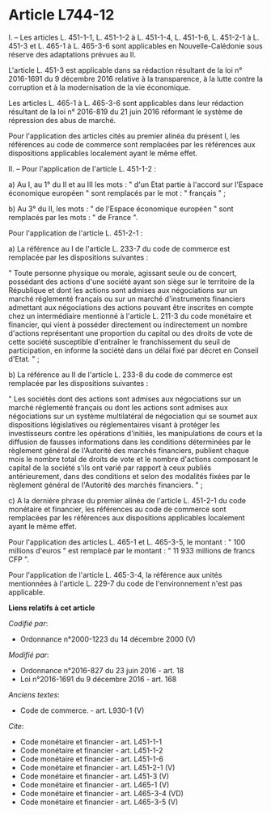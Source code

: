# Article L744-12

I. – Les articles L. 451-1-1, L. 451-1-2 à L. 451-1-4, L. 451-1-6, L. 451-2-1 à L. 451-3 et L. 465-1 à L. 465-3-6 sont
applicables en Nouvelle-Calédonie sous réserve des adaptations prévues au II.

L'article L. 451-3 est applicable dans sa rédaction résultant de la loi n° 2016-1691 du 9 décembre 2016 relative à la
transparence, à la lutte contre la corruption et à la modernisation de la vie économique.

Les articles L. 465-1 à L. 465-3-6 sont applicables dans leur rédaction résultant de la loi n° 2016-819 du 21 juin 2016
réformant le système de répression des abus de marché.

Pour l'application des articles cités au premier alinéa du présent I, les références au code de commerce sont remplacées par
les références aux dispositions applicables localement ayant le même effet.

II. – Pour l'application de l'article L. 451-1-2 :

a) Au I, au 1° du II et au III les mots : " d'un Etat partie à l'accord sur l'Espace économique européen " sont remplacés par
le mot : " français " ;

b) Au 3° du II, les mots : " de l'Espace économique européen " sont remplacés par les mots : " de France ".

Pour l'application de l'article L. 451-2-1 :

a) La référence au I de l'article L. 233-7 du code de commerce est remplacée par les dispositions suivantes :

" Toute personne physique ou morale, agissant seule ou de concert, possédant des actions d'une société ayant son siège sur le
territoire de la République et dont les actions sont admises aux négociations sur un marché réglementé français ou sur un
marché d'instruments financiers admettant aux négociations des actions pouvant être inscrites en compte chez un intermédiaire
mentionné à l'article L. 211-3 du code monétaire et financier, qui vient à posséder directement ou indirectement un nombre
d'actions représentant une proportion du capital ou des droits de vote de cette société susceptible d'entraîner le
franchissement du seuil de participation, en informe la société dans un délai fixé par décret en Conseil d'Etat. " ;

b) La référence au II de l'article L. 233-8 du code de commerce est remplacée par les dispositions suivantes :

" Les sociétés dont des actions sont admises aux négociations sur un marché réglementé français ou dont les actions sont
admises aux négociations sur un système multilatéral de négociation qui se soumet aux dispositions législatives ou
réglementaires visant à protéger les investisseurs contre les opérations d'initiés, les manipulations de cours et la
diffusion de fausses informations dans les conditions déterminées par le règlement général de l'Autorité des marchés
financiers, publient chaque mois le nombre total de droits de vote et le nombre d'actions composant le capital de la société
s'ils ont varié par rapport à ceux publiés antérieurement, dans des conditions et selon des modalités fixées par le règlement
général de l'Autorité des marchés financiers. " ;

c) A la dernière phrase du premier alinéa de l'article L. 451-2-1 du code monétaire et financier, les références au code de
commerce sont remplacées par les références aux dispositions applicables localement ayant le même effet.

Pour l'application des articles L. 465-1 et L. 465-3-5, le montant : " 100 millions d'euros " est remplacé par le montant : "
11 933 millions de francs CFP ".

Pour l'application de l'article L. 465-3-4, la référence aux unités mentionnées à l'article L. 229-7 du code de
l'environnement n'est pas applicable.

**Liens relatifs à cet article**

_Codifié par_:

  - Ordonnance n°2000-1223 du 14 décembre 2000 (V)

_Modifié par_:

  - Ordonnance n°2016-827 du 23 juin 2016 - art. 18
  - Loi n°2016-1691 du 9 décembre 2016 - art. 168

_Anciens textes_:

  - Code de commerce. - art. L930-1 (V)

_Cite_:

  - Code monétaire et financier - art. L451-1-1
  - Code monétaire et financier - art. L451-1-2
  - Code monétaire et financier - art. L451-1-6
  - Code monétaire et financier - art. L451-2-1 (V)
  - Code monétaire et financier - art. L451-3 (V)
  - Code monétaire et financier - art. L465-1 (V)
  - Code monétaire et financier - art. L465-3-4 (VD)
  - Code monétaire et financier - art. L465-3-5 (V)
